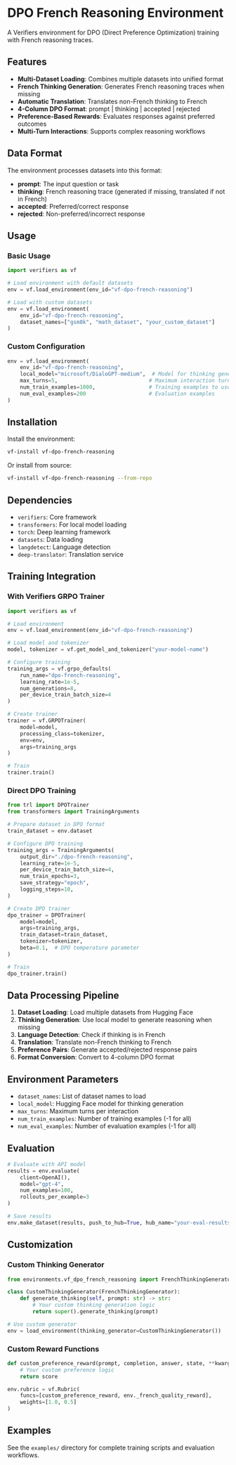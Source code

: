 # DPO French Reasoning Environment

A Verifiers environment for DPO (Direct Preference Optimization) training with French reasoning traces.

## Features

- **Multi-Dataset Loading**: Combines multiple datasets into unified format
- **French Thinking Generation**: Generates French reasoning traces when missing
- **Automatic Translation**: Translates non-French thinking to French
- **4-Column DPO Format**: prompt | thinking | accepted | rejected
- **Preference-Based Rewards**: Evaluates responses against preferred outcomes
- **Multi-Turn Interactions**: Supports complex reasoning workflows

## Data Format

The environment processes datasets into this format:

- **prompt**: The input question or task
- **thinking**: French reasoning trace (generated if missing, translated if not in French)
- **accepted**: Preferred/correct response
- **rejected**: Non-preferred/incorrect response

## Usage

### Basic Usage

```python
import verifiers as vf

# Load environment with default datasets
env = vf.load_environment(env_id="vf-dpo-french-reasoning")

# Load with custom datasets
env = vf.load_environment(
    env_id="vf-dpo-french-reasoning",
    dataset_names=["gsm8k", "math_dataset", "your_custom_dataset"]
)
```

### Custom Configuration

```python
env = vf.load_environment(
    env_id="vf-dpo-french-reasoning",
    local_model="microsoft/DialoGPT-medium",  # Model for thinking generation
    max_turns=5,                             # Maximum interaction turns
    num_train_examples=1000,                 # Training examples to use
    num_eval_examples=200                    # Evaluation examples
)
```

## Installation

Install the environment:

```bash
vf-install vf-dpo-french-reasoning
```

Or install from source:

```bash
vf-install vf-dpo-french-reasoning --from-repo
```

## Dependencies

- `verifiers`: Core framework
- `transformers`: For local model loading
- `torch`: Deep learning framework
- `datasets`: Data loading
- `langdetect`: Language detection
- `deep-translator`: Translation service

## Training Integration

### With Verifiers GRPO Trainer

```python
import verifiers as vf

# Load environment
env = vf.load_environment(env_id="vf-dpo-french-reasoning")

# Load model and tokenizer
model, tokenizer = vf.get_model_and_tokenizer("your-model-name")

# Configure training
training_args = vf.grpo_defaults(
    run_name="dpo-french-reasoning",
    learning_rate=1e-5,
    num_generations=8,
    per_device_train_batch_size=4
)

# Create trainer
trainer = vf.GRPOTrainer(
    model=model,
    processing_class=tokenizer,
    env=env,
    args=training_args
)

# Train
trainer.train()
```

### Direct DPO Training

```python
from trl import DPOTrainer
from transformers import TrainingArguments

# Prepare dataset in DPO format
train_dataset = env.dataset

# Configure DPO training
training_args = TrainingArguments(
    output_dir="./dpo-french-reasoning",
    learning_rate=1e-5,
    per_device_train_batch_size=4,
    num_train_epochs=3,
    save_strategy="epoch",
    logging_steps=10,
)

# Create DPO trainer
dpo_trainer = DPOTrainer(
    model=model,
    args=training_args,
    train_dataset=train_dataset,
    tokenizer=tokenizer,
    beta=0.1,  # DPO temperature parameter
)

# Train
dpo_trainer.train()
```

## Data Processing Pipeline

1. **Dataset Loading**: Load multiple datasets from Hugging Face
2. **Thinking Generation**: Use local model to generate reasoning when missing
3. **Language Detection**: Check if thinking is in French
4. **Translation**: Translate non-French thinking to French
5. **Preference Pairs**: Generate accepted/rejected response pairs
6. **Format Conversion**: Convert to 4-column DPO format

## Environment Parameters

- `dataset_names`: List of dataset names to load
- `local_model`: Hugging Face model for thinking generation
- `max_turns`: Maximum turns per interaction
- `num_train_examples`: Number of training examples (-1 for all)
- `num_eval_examples`: Number of evaluation examples (-1 for all)

## Evaluation

```python
# Evaluate with API model
results = env.evaluate(
    client=OpenAI(),
    model="gpt-4",
    num_examples=100,
    rollouts_per_example=3
)

# Save results
env.make_dataset(results, push_to_hub=True, hub_name="your-eval-results")
```

## Customization

### Custom Thinking Generator

```python
from environments.vf_dpo_french_reasoning import FrenchThinkingGenerator

class CustomThinkingGenerator(FrenchThinkingGenerator):
    def generate_thinking(self, prompt: str) -> str:
        # Your custom thinking generation logic
        return super().generate_thinking(prompt)

# Use custom generator
env = load_environment(thinking_generator=CustomThinkingGenerator())
```

### Custom Reward Functions

```python
def custom_preference_reward(prompt, completion, answer, state, **kwargs):
    # Your custom preference logic
    return score

env.rubric = vf.Rubric(
    funcs=[custom_preference_reward, env._french_quality_reward],
    weights=[1.0, 0.5]
)
```

## Examples

See the `examples/` directory for complete training scripts and evaluation workflows.
